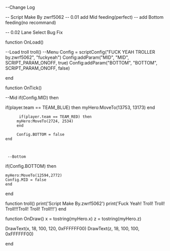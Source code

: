 
--Change Log


-- Script Make By zwrf5062
-- 0.01 add Mid feeding(perfect)
--      add Bottom feeding(no recommand)


-- 0.02 Lane Select Bug Fix

function OnLoad()

--Load troll 
troll()
--Menu
Config = scriptConfig("FUCK YEAH TROLLER by.zwrf5062", "fuckyeah")
Config:addParam("MID", "MID", SCRIPT_PARAM_ONOFF, true)
Config:addParam("BOTTOM", "BOTTOM", SCRIPT_PARAM_ONOFF, false)

end

 function OnTick()
 
 
 --Mid
 if(Config.MID) then
 
 if(player.team == TEAM_BLUE) then
		 myHero:MoveTo(13753, 13173)
		 end
		 
		 
		  if(player.team == TEAM_RED) then
		 myHero:MoveTo(2724, 2534)
		 end
		 
		 Config.BOTTOM = false
	end
	 

	 
	 --Bottom
 if(Config.BOTTOM) then
 
	myHero:MoveTo(12594,2772)
 	Config.MID = false
	end
	
end


function troll()
	 print('Script Make By.zwrf5062')
	 print('Fuck Yeah! Troll! Troll! Troll!!!Troll! Troll! Troll!!!')
 end
 
 
 function OnDraw()
 x = tostring(myHero.x)
 z = tostring(myHero.z)
 
 DrawText(x, 18, 100, 120, 0xFFFFFF00)
 DrawText(z, 18, 100, 100, 0xFFFFFF00)

end
